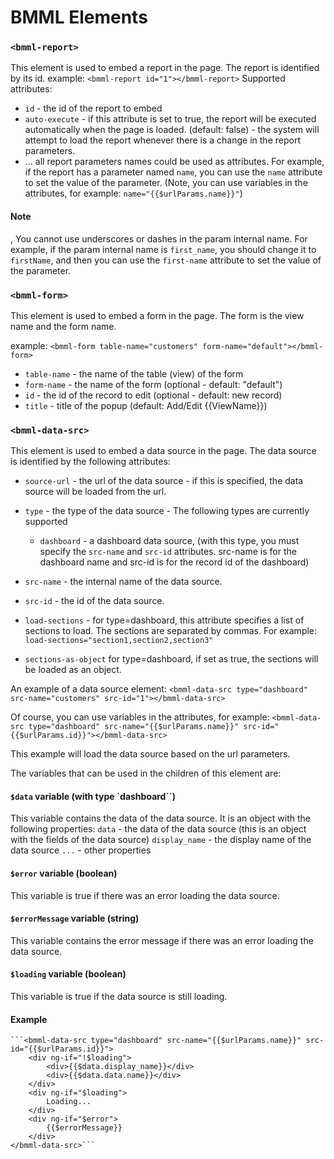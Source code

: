 # BMML Elements


### `<bmml-report>`
This element is used to embed a report in the page. The report is identified by its id.
example:
```<bmml-report id="1"></bmml-report>```
Supported attributes:
- `id` - the id of the report to embed
- `auto-execute` - if this attribute is set to true, the report will be executed automatically when the page is loaded. (default: false) - the system will attempt to load the report whenever there is a change in the report parameters.
- ... all report parameters names could be used as attributes. For example, if the report has a parameter named `name`, you can use the `name` attribute to set the value of the parameter. (Note, you can use variables in the attributes, for example: `name="{{$urlParams.name}}"`)

#### Note
, You cannot use underscores or dashes in the param internal name. For example, if the param internal name is `first_name`, you should change it to `firstName`, and then you can use the `first-name` attribute to set the value of the parameter.


### `<bmml-form>`
This element is used to embed a form in the page. The form is the view name and the form name.

example:
```<bmml-form table-name="customers" form-name="default"></bmml-form>```

- `table-name` - the name of the table (view) of the form
- `form-name` - the name of the form (optional - default: "default")
- `id` - the id of the record to edit (optional - default: new record)
- `title` - title of the popup (default: Add/Edit {{ViewName}})



### `<bmml-data-src>`
This element is used to embed a data source in the page. The data source is identified by the following attributes:

- `source-url` - the url of the data source - if this is specified, the data source will be loaded from the url.
- `type` - the type of the data source - The following types are currently supported
    - `dashboard` - a dashboard data source, (with this type, you must specify the `src-name` and `src-id` attributes. src-name is for the dashboard name and src-id is for the record id of the dashboard)

- `src-name` - the internal name of the data source.
- `src-id` - the id of the data source.

- `load-sections` - for type=dashboard, this attribute specifies a list of sections to load. The sections are separated by commas. For example: `load-sections="section1,section2,section3"`

- `sections-as-object` for type=dashboard, if set as true, the sections will be loaded as an object.

An example of a data source element:
```<bmml-data-src type="dashboard" src-name="customers" src-id="1"></bmml-data-src>```

Of course, you can use variables in the attributes, for example:
```<bmml-data-src type="dashboard" src-name="{{$urlParams.name}}" src-id="{{$urlParams.id}}"></bmml-data-src>```

This example will load the data source based on the url parameters.

The variables that can be used in the children of this element are:

#### `$data` variable (with type `dashboard``)
This variable contains the data of the data source. It is an object with the following properties:
    `data` - the data of the data source (this is an object with the fields of the data source)
    `display_name` - the display name of the data source
    `...` - other properties

#### `$error` variable (boolean)
This variable is true if there was an error loading the data source.

#### `$errorMessage` variable (string)
This variable contains the error message if there was an error loading the data source.

#### `$loading` variable (boolean)
This variable is true if the data source is still loading.

#### Example
    ```<bmml-data-src type="dashboard" src-name="{{$urlParams.name}}" src-id="{{$urlParams.id}}">
        <div ng-if="!$loading">
            <div>{{$data.display_name}}</div>
            <div>{{$data.data.name}}</div>
        </div>
        <div ng-if="$loading">
            Loading...
        </div>
        <div ng-if="$error">
            {{$errorMessage}}
        </div>
    </bmml-data-src>``` 